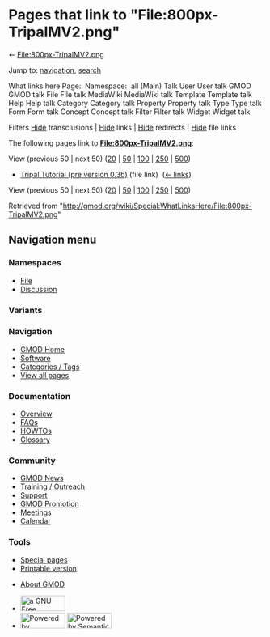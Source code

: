 <div id="mw-page-base" class="noprint">

</div>

<div id="mw-head-base" class="noprint">

</div>

<div id="content" class="mw-body" role="main">

<span id="top"></span>

<div id="mw-js-message" style="display:none;">

</div>



# <span dir="auto">Pages that link to "File:800px-TripalMV2.png"</span>

<div id="bodyContent">

<div id="contentSub">

←
[File:800px-TripalMV2.png](/wiki/File:800px-TripalMV2.png "File:800px-TripalMV2.png")

</div>

<div id="jump-to-nav" class="mw-jump">

Jump to: [navigation](#mw-navigation), [search](#p-search)

</div>

<div id="mw-content-text">

What links here Page:  Namespace:  all (Main) Talk User User talk GMOD
GMOD talk File File talk MediaWiki MediaWiki talk Template Template talk
Help Help talk Category Category talk Property Property talk Type Type
talk Form Form talk Concept Concept talk Filter Filter talk Widget
Widget talk

Filters
[Hide](/mediawiki/index.php?title=Special:WhatLinksHere/File:800px-TripalMV2.png&hidetrans=1 "Special:WhatLinksHere/File:800px-TripalMV2.png")
transclusions \|
[Hide](/mediawiki/index.php?title=Special:WhatLinksHere/File:800px-TripalMV2.png&hidelinks=1 "Special:WhatLinksHere/File:800px-TripalMV2.png")
links \|
[Hide](/mediawiki/index.php?title=Special:WhatLinksHere/File:800px-TripalMV2.png&hideredirs=1 "Special:WhatLinksHere/File:800px-TripalMV2.png")
redirects \|
[Hide](/mediawiki/index.php?title=Special:WhatLinksHere/File:800px-TripalMV2.png&hideimages=1 "Special:WhatLinksHere/File:800px-TripalMV2.png")
file links

The following pages link to
**[File:800px-TripalMV2.png](/wiki/File:800px-TripalMV2.png "File:800px-TripalMV2.png")**:

View (previous 50 \| next 50)
([20](/mediawiki/index.php?title=Special:WhatLinksHere/File:800px-TripalMV2.png&limit=20 "Special:WhatLinksHere/File:800px-TripalMV2.png")
\|
[50](/mediawiki/index.php?title=Special:WhatLinksHere/File:800px-TripalMV2.png&limit=50 "Special:WhatLinksHere/File:800px-TripalMV2.png")
\|
[100](/mediawiki/index.php?title=Special:WhatLinksHere/File:800px-TripalMV2.png&limit=100 "Special:WhatLinksHere/File:800px-TripalMV2.png")
\|
[250](/mediawiki/index.php?title=Special:WhatLinksHere/File:800px-TripalMV2.png&limit=250 "Special:WhatLinksHere/File:800px-TripalMV2.png")
\|
[500](/mediawiki/index.php?title=Special:WhatLinksHere/File:800px-TripalMV2.png&limit=500 "Special:WhatLinksHere/File:800px-TripalMV2.png"))

- [Tripal Tutorial (pre version
  0.3b)](/wiki/Tripal_Tutorial_(pre_version_0.3b) "Tripal Tutorial (pre version 0.3b)")
  (file link) ‎ <span class="mw-whatlinkshere-tools">([←
  links](/mediawiki/index.php?title=Special:WhatLinksHere&target=Tripal+Tutorial+%28pre+version+0.3b%29 "Special:WhatLinksHere"))</span>

View (previous 50 \| next 50)
([20](/mediawiki/index.php?title=Special:WhatLinksHere/File:800px-TripalMV2.png&limit=20 "Special:WhatLinksHere/File:800px-TripalMV2.png")
\|
[50](/mediawiki/index.php?title=Special:WhatLinksHere/File:800px-TripalMV2.png&limit=50 "Special:WhatLinksHere/File:800px-TripalMV2.png")
\|
[100](/mediawiki/index.php?title=Special:WhatLinksHere/File:800px-TripalMV2.png&limit=100 "Special:WhatLinksHere/File:800px-TripalMV2.png")
\|
[250](/mediawiki/index.php?title=Special:WhatLinksHere/File:800px-TripalMV2.png&limit=250 "Special:WhatLinksHere/File:800px-TripalMV2.png")
\|
[500](/mediawiki/index.php?title=Special:WhatLinksHere/File:800px-TripalMV2.png&limit=500 "Special:WhatLinksHere/File:800px-TripalMV2.png"))

</div>

<div class="printfooter">

Retrieved from
"<http://gmod.org/wiki/Special:WhatLinksHere/File:800px-TripalMV2.png>"

</div>

<div id="catlinks" class="catlinks catlinks-allhidden">

</div>

<div class="visualClear">

</div>

</div>

</div>

<div id="mw-navigation">

## Navigation menu

<div id="mw-head">



<div id="left-navigation">

<div id="p-namespaces" class="vectorTabs" role="navigation"
aria-labelledby="p-namespaces-label">

### Namespaces

- <span id="ca-nstab-image"><a href="/wiki/File:800px-TripalMV2.png" accesskey="c"
  title="View the file page [c]">File</a></span>
- <span id="ca-talk"><a
  href="/mediawiki/index.php?title=File_talk:800px-TripalMV2.png&amp;action=edit&amp;redlink=1"
  accesskey="t"
  title="Discussion about the content page [t]">Discussion</a></span>

</div>

<div id="p-variants" class="vectorMenu emptyPortlet" role="navigation"
aria-labelledby="p-variants-label">

### 

### Variants[](#)

<div class="menu">

</div>

</div>

</div>

<div id="right-navigation">





</div>



</div>

</div>

</div>

<div id="mw-panel">

<div id="p-logo" role="banner">

<a href="/wiki/Main_Page"
style="background-image: url(http://gmod.org/images/GMOD-cogs.png);"
title="Visit the main page"></a>

</div>

<div id="p-Navigation" class="portal" role="navigation"
aria-labelledby="p-Navigation-label">

### Navigation

<div class="body">

- <span id="n-GMOD-Home">[GMOD Home](/wiki/Main_Page)</span>
- <span id="n-Software">[Software](/wiki/GMOD_Components)</span>
- <span id="n-Categories-.2F-Tags">[Categories /
  Tags](/wiki/Categories)</span>
- <span id="n-View-all-pages">[View all
  pages](/wiki/Special:AllPages)</span>

</div>

</div>

<div id="p-Documentation" class="portal" role="navigation"
aria-labelledby="p-Documentation-label">

### Documentation

<div class="body">

- <span id="n-Overview">[Overview](/wiki/Overview)</span>
- <span id="n-FAQs">[FAQs](/wiki/Category:FAQ)</span>
- <span id="n-HOWTOs">[HOWTOs](/wiki/Category:HOWTO)</span>
- <span id="n-Glossary">[Glossary](/wiki/Glossary)</span>

</div>

</div>

<div id="p-Community" class="portal" role="navigation"
aria-labelledby="p-Community-label">

### Community

<div class="body">

- <span id="n-GMOD-News">[GMOD News](/wiki/GMOD_News)</span>
- <span id="n-Training-.2F-Outreach">[Training /
  Outreach](/wiki/Training_and_Outreach)</span>
- <span id="n-Support">[Support](/wiki/Support)</span>
- <span id="n-GMOD-Promotion">[GMOD
  Promotion](/wiki/GMOD_Promotion)</span>
- <span id="n-Meetings">[Meetings](/wiki/Meetings)</span>
- <span id="n-Calendar">[Calendar](/wiki/Calendar)</span>

</div>

</div>

<div id="p-tb" class="portal" role="navigation"
aria-labelledby="p-tb-label">

### Tools

<div class="body">

- <span id="t-specialpages"><a href="/wiki/Special:SpecialPages" accesskey="q"
  title="A list of all special pages [q]">Special pages</a></span>
- <span id="t-print"><a
  href="/mediawiki/index.php?title=Special:WhatLinksHere/File:800px-TripalMV2.png&amp;printable=yes"
  rel="alternate" accesskey="p"
  title="Printable version of this page [p]">Printable version</a></span>

</div>

</div>

</div>

</div>

<div id="footer" role="contentinfo">

- <span id="footer-places-about">[About
  GMOD](/wiki/GMOD:About "GMOD:About")</span>

<!-- -->

- <span id="footer-copyrightico">[<img src="http://www.gnu.org/graphics/gfdl-logo-small.png" width="88"
  height="31" alt="a GNU Free Documentation License" />](http://www.gnu.org/licenses/fdl-1.3.html)</span>
- <span id="footer-poweredbyico">[<img src="/mediawiki/skins/common/images/poweredby_mediawiki_88x31.png"
  width="88" height="31" alt="Powered by MediaWiki" />](//www.mediawiki.org/)
  [<img
  src="/mediawiki/extensions/SemanticMediaWiki/includes/../resources/images/smw_button.png"
  width="88" height="31" alt="Powered by Semantic MediaWiki" />](https://www.semantic-mediawiki.org/wiki/Semantic_MediaWiki)</span>

<div style="clear:both">

</div>

</div>
